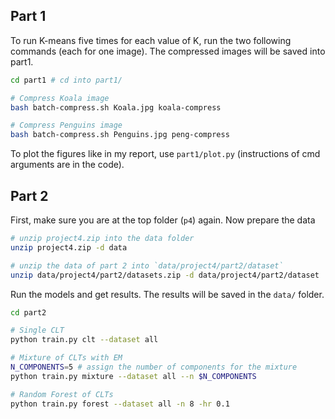 ## Part 1

To run K-means five times for each value of K, run the two following commands (each for one image). The compressed images will be saved into part1.

```bash
cd part1 # cd into part1/

# Compress Koala image
bash batch-compress.sh Koala.jpg koala-compress

# Compress Penguins image
bash batch-compress.sh Penguins.jpg peng-compress
```

To plot the figures like in my report, use `part1/plot.py` (instructions of cmd arguments are in the code).

## Part 2 

First, make sure you are at the top folder (`p4`) again. Now prepare the data

```bash
# unzip project4.zip into the data folder
unzip project4.zip -d data

# unzip the data of part 2 into `data/project4/part2/dataset`
unzip data/project4/part2/datasets.zip -d data/project4/part2/dataset
```

Run the models and get results. The results will be saved in the `data/` folder.
```bash
cd part2

# Single CLT
python train.py clt --dataset all

# Mixture of CLTs with EM
N_COMPONENTS=5 # assign the number of components for the mixture
python train.py mixture --dataset all --n $N_COMPONENTS

# Random Forest of CLTs
python train.py forest --dataset all -n 8 -hr 0.1
```
